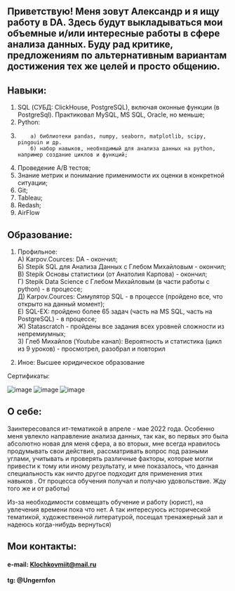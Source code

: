 ## Приветствую! Меня зовут Александр и я ищу работу в DA. Здесь будут выкладываться мои объемные и/или интересные работы в сфере анализа данных. Буду рад критике, предложениям по альтернативным вариантам достижения тех же целей и просто общению.

## Навыки:
1) SQL (СУБД: ClickHouse, PostgreSQL), включая оконные функции (в PostgreSql). Практиковал MySQL, MS SQL, Oracle, но меньше;      
2) Python:   
3)         a) библиотеки pandas, numpy, seaborn, matplotlib, scipy, pingouin и др.    
           б) набор навыков, необходимый для анализа данных на python, например создание циклов и функций;  
           
3) Проведение A/B тестов;
4) Знание метрик и понимание применимости их оценки в конкретной ситуации;
5) Git;
6) Tableau;
7) Redash;
8) AirFlow

## Образование:
1) Профильное:  
   А) Karpov.Сources: DA - окончил;    
   Б) Stepik SQL для Анализа Данных с Глебом Михайловым - окончил;    
   В) Stepik Основы статистики (от Анатолия Карпова) - окончил;    
   Г) Stepik Data Science с Глебом Михайловым (в части работы с python) - в процессе;    
   Д) Karpov.Cources: Симулятор SQL - в процессе (пройдено все, что открыто на данный момент);    
   Е) SQL-EX: пройдено более 65 задач (часть на MS SQL, часть на PostgreSQL) - в процессе;      
   Ж) Statascratch - пройдены все задания всех уровней сложности из непремиумных;    
   З) Глеб Михайлов (Youtube канал): Вероятность и статистика (цикл из 9 уроков) - просмотрел, разобрал и повторил    
   
 2) Иное: Высшее юридическое образование  

 Сертификаты:  
 
![image](https://user-images.githubusercontent.com/122477929/212699887-d420bd13-0380-4801-84fb-3240510adfeb.png)
![image](https://user-images.githubusercontent.com/122477929/212700816-7b474481-7c88-431a-89b4-7927329d93c7.png)
![image](https://user-images.githubusercontent.com/122477929/212701104-ce9a14e2-2a8c-43dd-8849-8b80d2d00a2f.png)

## О себе:

Заинтересовался ит-тематикой в апреле - мае 2022 года. Особенно меня увлекло направление анализа данных, так как, во первых это была абсолютно новая для меня сфера, а во вторых, мне всегда нравилось продумывать свои действия, рассматривать вопрос под разными углами, учитывать и проверять различные факторы, которые могли привести к тому или иному результату, и мне показалось, что данная специальность как ничто другое подходит для применения этих навыков . От процесса обучения получал и получаю удовольствие. Жду того же и от работы)

Из-за необходимости совмещать обучение и работу (юрист), на увлечения времени пока что нет. А так интересуюсь исторической тематикой, художественной литературой, посещал тренажерный зал и надеюсь когда-нибудь вернуться)

## Мои контакты:

#### e-mail: Klochkovmiit@mail.ru
#### tg: @Ungernfon

   


<!--
**Klockycrocky/Klockycrocky** is a ✨ _special_ ✨ repository because its `README.md` (this file) appears on your GitHub profile.

Here are some ideas to get you started:

- 🔭 I’m currently working on ...
- 🌱 I’m currently learning ...
- 👯 I’m looking to collaborate on ...
- 🤔 I’m looking for help with ...
- 💬 Ask me about ...
- 📫 How to reach me: ...
- 😄 Pronouns: ...
- ⚡ Fun fact: ...
-->
